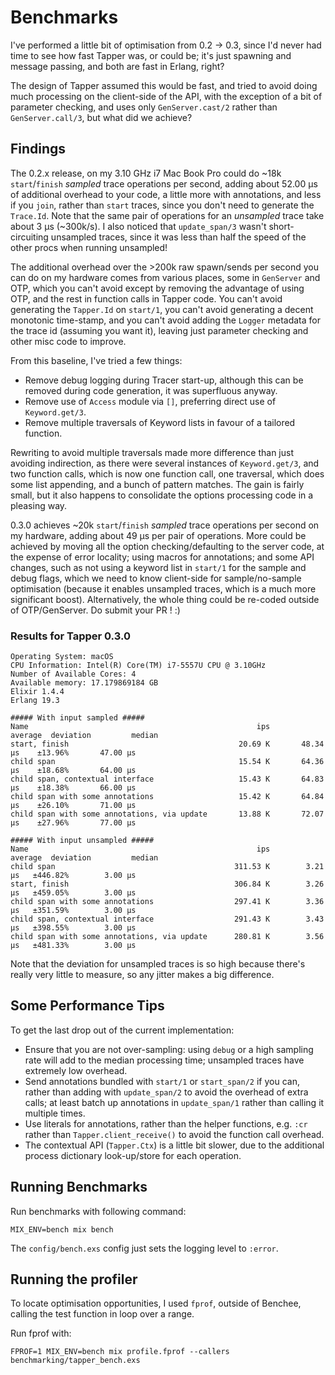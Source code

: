 # Benchmarks

I've performed a little bit of optimisation from 0.2 -> 0.3, since I'd never had time to see how fast Tapper was, or could be; 
it's just spawning and message passing, and both are fast in Erlang, right?

The design of Tapper assumed this would be fast, and tried to avoid doing much processing on the client-side of the API, with the exception of a bit of parameter checking, and uses only `GenServer.cast/2` rather than `GenServer.call/3`, but what did we achieve?

## Findings

The 0.2.x release, on my 3.10 GHz i7 Mac Book Pro could do ~18k `start`/`finish` *sampled* trace operations per second, adding about 52.00 μs of additional overhead to your code, a little more with annotations, and less if you `join`, rather than `start` traces, since you don't need to generate the `Trace.Id`. Note that the same pair of operations for an *unsampled* trace take about 3 μs (~300k/s). I also noticed that `update_span/3` wasn't
short-circuiting unsampled traces, since it was less than half the speed of the other procs when running unsampled!

The additional overhead over the >200k raw spawn/sends per second you can do on my hardware comes from various places, some in `GenServer` and OTP, which you can't avoid except by removing the advantage of using OTP, and the rest in function calls in Tapper code. You can't avoid generating the `Tapper.Id` on `start/1`, you can't avoid generating a decent monotonic time-stamp, and you can't avoid adding the `Logger` metadata for the trace id (assuming you want it), leaving just parameter checking and other misc code to improve.

From this baseline, I've tried a few things:

   * Remove debug logging during Tracer start-up, although this can be removed during code generation, it was superfluous anyway.
   * Remove use of `Access` module via `[]`, preferring direct use of `Keyword.get/3`.
   * Remove multiple traversals of Keyword lists in favour of a tailored function.

Rewriting to avoid multiple traversals made more difference than just avoiding indirection, as there were several instances of `Keyword.get/3`, and two function calls, which is now one function call, one traversal, which does some list appending, and a bunch of pattern matches. The gain is fairly small, but it also happens to consolidate the options processing code in a pleasing way.

0.3.0 achieves ~20k `start`/`finish` *sampled* trace operations per second on my hardware, adding about 49 μs per pair of operations. More could be achieved by moving all the option checking/defaulting to the server code, at the expense of error locality; using macros for annotations; and some API changes, such as not using a keyword list in `start/1` for the sample and debug flags, which we need to know client-side for sample/no-sample optimisation (because it enables unsampled traces, which is a much more significant boost). Alternatively, the whole thing could be re-coded outside of OTP/GenServer. Do submit your PR ! :)

### Results for Tapper 0.3.0

```
Operating System: macOS
CPU Information: Intel(R) Core(TM) i7-5557U CPU @ 3.10GHz
Number of Available Cores: 4
Available memory: 17.179869184 GB
Elixir 1.4.4
Erlang 19.3

##### With input sampled #####
Name                                                   ips        average  deviation         median
start, finish                                      20.69 K       48.34 μs    ±13.96%       47.00 μs
child span                                         15.54 K       64.36 μs    ±18.68%       64.00 μs
child span, contextual interface                   15.43 K       64.83 μs    ±18.38%       66.00 μs
child span with some annotations                   15.42 K       64.84 μs    ±26.10%       71.00 μs
child span with some annotations, via update       13.88 K       72.07 μs    ±27.96%       77.00 μs

##### With input unsampled #####
Name                                                   ips        average  deviation         median
child span                                        311.53 K        3.21 μs   ±446.82%        3.00 μs
start, finish                                     306.84 K        3.26 μs   ±459.05%        3.00 μs
child span with some annotations                  297.41 K        3.36 μs   ±351.59%        3.00 μs
child span, contextual interface                  291.43 K        3.43 μs   ±398.55%        3.00 μs
child span with some annotations, via update      280.81 K        3.56 μs   ±481.33%        3.00 μs
```

Note that the deviation for unsampled traces is so high because there's really very little to measure, so any jitter makes a big difference.

## Some Performance Tips

To get the last drop out of the current implementation:

* Ensure that you are not over-sampling: using `debug` or a high sampling rate will add to the median processing time; unsampled traces have extremely low overhead.
* Send annotations bundled with `start/1` or `start_span/2` if you can, rather than adding with `update_span/2` to avoid the overhead of extra calls; at least batch up annotations in `update_span/1` rather than calling it multiple times.
* Use literals for annotations, rather than the helper functions, e.g. `:cr` rather than `Tapper.client_receive()` to avoid the function call overhead.
* The contextual API (`Tapper.Ctx`) is a little bit slower, due to the additional process dictionary look-up/store for each operation.

## Running Benchmarks

Run benchmarks with following command:

```
MIX_ENV=bench mix bench
```

The `config/bench.exs` config just sets the logging level to `:error`.

## Running the profiler

To locate optimisation opportunities, I used `fprof`, outside of Benchee, calling the
test function in loop over a range.

Run fprof with:

```
FPROF=1 MIX_ENV=bench mix profile.fprof --callers benchmarking/tapper_bench.exs
```
